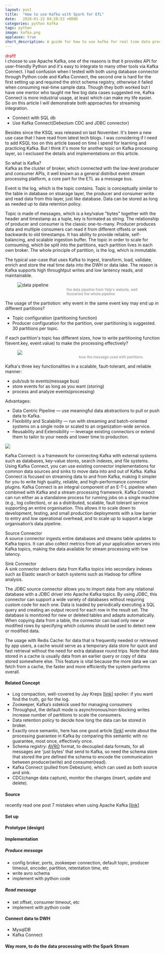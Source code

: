 ```yaml
---
layout: post
title:  "How to use Kafka with Spark for ETL"
date:   2020-01-22 04:28:53 +0800
categories: python kafka 
tags: python 
image: kafka.png
applause: true
short_description: A guide for how to use kafka for real time data processing with apache spark stream. 
--- 
```


<div markdown="1" id="text">
<span style='color:red' >draft!</span>
<br/> 
I choose to use Apache Kafka, one of the reasons is that it provides API for user-friendly Python and it's easy to integrate to many other tools via Kafka Connect. I had confusion when I tested with both using database connector through Python code and Kafka Connect, the second one is hard for the first setting up and required the strict schema registry, otherwise it failed when consuming real-time sample data. Though they both worked but I have one mentor who taught me few big data cases suggested me, Kafka Connect is more industrial usage, at least which can make my life easier.<br/> So on this article I will demonstrate both approaches for streaming integration.

- Connect with SQL db 
- Use Kafka Connect(Debezium CDC and JDBC connector) 

Besides since the KSQL was released on last November. It's been a new use case that I have read from latest tech blogs. I was considering if I need to add KSQL too on this article based on time I spend for learning and practicing Kafka. But I think it's more for another topic on Kafka processing layer, so I exclused the details and implementations on this article. 
<!--more--> 

So what is Kafka? <br/>
Kafka as the cluster of broker, which connected with the low-level producer and consumer APIs, it well known as a general distribut event stream processing platform, a core part for the ETL as a message bus.

Event is the log, which is the topic contains. Topic is conceptually similar to the table in database on stoarage layer, the producer and consumer write and read data from this layer, just like database. Data can be stored as long as needed up to data retention policy. 

Topic is made of messages, which is a key/value "bytes" together with the header and timestamp as a tuple, key is formated as string. The relationship of producer and consumer is the classic one-to-many. Producer produces data and multiple consumers can read it from different offsets or seek backwards to old timestamps. It has ability to provide reliable, self-balancing, and scalable ingestion buffer. The topic in order to scale for comsuming, which be split into the partitions, each partition lives in each own broker. The whole principle of partition, is the log, which is immutable.

The typical use-case that uses Kafka to ingest, transform, load, validate, enrich and store the real time data into the DWH or data lake. The reason is Kafka supports high throughtput writes and low lantency reads, and maintainable.
<figure>
<img style='width:400px height:400px;' alt='data pipeline' src='https://engineeringblog.yelp.com/images/posts/2016-07-14-billions-of-messages-a-day-yelps-real-time-data-pipeline/4.jpg'/> 
<figcaption style='margin-left: 160px;'><small style='color:gray;'>the data pipeline from Yelp's website, well illustarted the whole pipeline</small></figcaption>
</figure> 

The usage of the partiotion: 
why event in the same event key may end up in different partitions?
- Topic configuration (partitioning function)
- Producer configuration 
for the partition, over partitioning is suggested. 30 partitions per topic. 

if each partition's topic has different sizes, how to write partitioning function f(event.key, event.value) to make the processing effectively? 
<figure>
<img style='width:400px height:400px;' src='https://cdn.confluent.io/wp-content/uploads/partitions2.png'/> 
<figcaption style='margin-left: 200px;'><small style='color: gray'>how the message used with partitions</small>
</figcaption>
</figure> 

Kafka's three key functionalities in a scalable, fault-tolerant, and reliable manner:
- pub/sub to events(message bus)
- store events for as long as you want (storing)
- process and analyze events(processing) 

Advantages: 
- Data Centric Pipeline — use meaningful data abstractions to pull or push data to Kafka.
- Flexibility and Scalability — run with streaming and batch-oriented systems on a single node or scaled to an organization-wide service.
- Reusability and Extensibility — leverage existing connectors or extend them to tailor to your needs and lower time to production. 

<img style='width:400px height:400px' src='https://miro.medium.com/max/1924/1*kQXkMQTrMrG4VJ3KZehaqA.png'/> 

Kafka Connect: is a framework for connecting Kafka with external systems such as databases, key-value stores, search indexes, and file systems. Using Kafka Connect, you can use existing connector implementations for common data sources and sinks to move data into and out of Kafka. Kafka Connect is focused on streaming data to and from Kafka, making it simpler for you to write high quality, reliable, and high-performance connector plugins. Kafka Connect is an integral component of an E-T-L pipeline when combined with Kafka and a stream processing framework. Kafka Connect can run either as a standalone process for running jobs on a single machine (e.g., log collection), or as a distributed, scalable, fault tolerant service supporting an entire organisation. This allows it to scale down to development, testing, and small production deployments with a low barrier to entry and low operational overhead, and to scale up to support a large organisation’s data pipeline.

Source Connector<br/>
A source connector ingests entire databases and streams table updates to Kafka topics. It can also collect metrics from all your application servers into Kafka topics, making the data available for stream processing with low latency. 

Sink Connector<br/>
A sink connector delivers data from Kafka topics into secondary indexes such as Elastic search or batch systems such as Hadoop for offline analysis.

The JDBC source connector allows you to import data from any relational database with a JDBC driver into Apache Kafka topics. By using JDBC, this connector can support a wide variety of databases without requiring custom code for each one. Data is loaded by periodically executing a SQL query and creating an output record for each row in the result set. The database is monitored for new or deleted tables and adapts automatically. When copying data from a table, the connector can load only new or modified rows by specifying which columns should be used to detect new or modified data.

The usage with Redis Cache: for data that is frequently needed or retrieved by app users, a cache would serve as a temporary data store for quick and fast retrieval without the need for extra database round trips. Note that data stored in a cache is usually data from an earlier query or copy of data stored somewhere else. This feature is vital because the more data we can fetch from a cache, the faster and more efficiently the system performs overall.

#### Related Concept 
- Log compaction, well-covered by Jay Kreps <a href='https://engineering.linkedin.com/distributed-systems/log-what-every-software-engineer-should-know-about-real-time-datas-unifying'>[link]</a> spolier: if you want find the truth, go for the log. 
- Zookeeper, Kafka’s sidekick used for managing consumers 
- Throughput, the default mode is asynchronous/non-blocking writes 
increase number of partitions to scale the consumers. 
- Data retention policy to decide how long the data can be stored in broker.
- Exactly once semantic, here has one good article <a href='https://medium.com/@andy.bryant/processing-guarantees-in-kafka-12dd2e30be0e'>[link]</a> wrote about the processing guarantee in Kafka by comparing this semantic with no guarantee, most once, effectively once. 
- Schema registry: <a href='https://avro.apache.org/'>AVRO</a> format, to decoupled data formats, for all messages are 'just bytes' that send to Kafka, so need the schema store that stored the pre defined the schema to encode the communication between producer(write) and consumer(read). 
- Kafka Connect (pulled from Debezium), which can used as both source and sink. 
- CDC(change data capture), monitor the changes (insert, update and delete). 

#### Source  
recently read one post 7 mistakes when using Apache Kafka <a href='https://blog.softwaremill.com/7-mistakes-when-using-apache-kafka-44358cd9cd6'>[link]</a>

#### Set up 
#### Prototype (design) 
#### Implementation 
##### Produce message  
- config broker, ports, zookeeper connection, default topic, producer timeout, encoder, partition, retentation time, etc
- write avro schema 
- implement with python code 
##### Read message 
- set offset, consumer timeout, etc 
- implement with python code 
#### Connect data to DWH 
- MysqlDB 
- Kafka Connect 
#### Way more, to do the data processing with the Spark Stream 
</div>